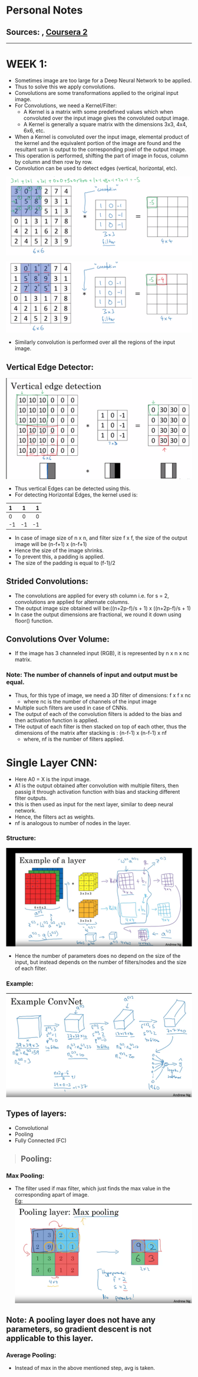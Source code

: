 # Personal Notes
## Sources: , [Coursera 2](https://www.coursera.org/learn/convolutional-neural-networks/home/week/1)
---
# WEEK 1:

* Sometimes image are too large for a Deep Neural Network to be applied.
* Thus to solve this we apply convolutions.
* Convolutions are some transformations applied to the original input image.
* For Convolutions, we need a Kernel/Filter:
    * A Kernel is a matrix with some predefined values which when convoluted over the input image gives the convoluted output image.
    * A Kernel is generally a square matrix with the dimensions 3x3, 4x4, 6x6, etc.
* When a Kernel is convoluted over the input image, elemental product of the kernel and the equivalent portion of the image are found and the resultant sum is output to the corresponding pixel of the output image.
* This operation is performed, shifting the part of image in focus, column by column and then row by row.
* Convolution can be used to detect edges (vertical, horizontal, etc).

![Convolution in 1 region](/Assets/Convolution_In_1_Part.png)

![Convolution in region shifted by 1 column](/Assets/Convolution_shifted_by_a_column.png)

* Similarly convolution is performed over all the regions of the input image.

## Vertical Edge Detector:
![Vertical Edge Detector working](/Assets/Vertical_Edge_detector.png)

* Thus vertical Edges can be detected using this.
* For detecting Horizontal Edges, the kernel used is:

|1      |1      |1   |
|:---   |:---:  |---:|
|0      |0      |0   |
|-1     |-1     |-1  |

* In case of image size of n x n, and filter size f x f, the size of the output image will be (n-f+1) x (n-f+1)
* Hence the size of the image shrinks.
* To prevent this, a padding is applied.
* The size of the padding is equal to (f-1)/2
## Strided Convolutions:
* The convolutions are applied for every sth column i.e. for s = 2, convolutions are applied for alternate columns.
* The output image size obtained will be:((n+2p-f)/s + 1) x ((n+2p-f)/s + 1) 
* In case the output dimensions are fractional, we round it down using floor() function.

## Convolutions Over Volume:
* If the image has 3 channeled input (RGB), it is represented by n x n x nc matrix.
### Note: The number of channels of input and output must be equal.

* Thus, for this type of image, we need a 3D filter of dimensions: f x f x nc
    * where nc is the number of channels of the input image
* Multiple such filters are used in case of CNNs.
* The output of each of the convolution filters is added to the bias and then activation function is applied.
* THe output of each filter is then stacked on top of each other, thus the dimensions of the matrix after stacking is : (n-f-1) x (n-f-1) x nf
    * where, nf is the number of filters applied.
# Single Layer CNN:
* Here A0 = X is the input image.
* A1 is the output obtained after convolution with multiple filters, then passig it through activation function with bias and stacking different filter outputs.
* this is then used as input for the next layer, similar to deep neural network.
* Hence, the filters act as weights.
* nf is analogous to number of nodes in the layer.

### Structure:
![Single layer CNN](/Assets/single_layer_cnn.png)

* Hence the number of parameters does no depend on the size of the input, but instead depends on the number of filters/nodes and the size of each filter.

### Example:
![Example of CNN](/Assets/Example_of_CNN.png)

## Types of layers:
* Convolutional
* Pooling
* Fully Connected (FC)

>## Pooling:
### Max Pooling:
* The filter used if max filter, which just finds the max value in the corresponding apart of image.\
Eg:![Example of Pooling layer](/Assets/Pooling_layer_Example.png)

## Note: A pooling layer does not have any parameters, so gradient descent is not applicable to this layer.

### Average Pooling:
* Instead of max in the above mentioned step, avg is taken.